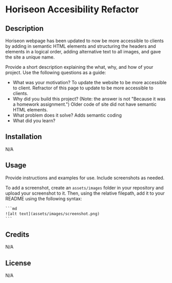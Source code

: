 # Horiseon Accesibility Refactor

## Description

Horiseon webpage has been updated to now be more accessible to clients by adding in semantic HTML elements and structuring the headers and elements in a logical order, adding alternative text to all images, and gave the site a unique name.

Provide a short description explaining the what, why, and how of your project. Use the following questions as a guide:

- What was your motivation?
    To update the website to be more accessible to client.
    Refractor of this page to update to be more accessible to clients.
- Why did you build this project? (Note: the answer is not "Because it was a homework assignment.")
    Older code of site did not have semantic HTML elements.
- What problem does it solve?
    Adds semantic coding
- What did you learn?

## Installation

N/A

## Usage

Provide instructions and examples for use. Include screenshots as needed.

To add a screenshot, create an `assets/images` folder in your repository and upload your screenshot to it. Then, using the relative filepath, add it to your README using the following syntax:

    ```md
    ![alt text](assets/images/screenshot.png)
    ```

## Credits

N/A

## License

N/A
